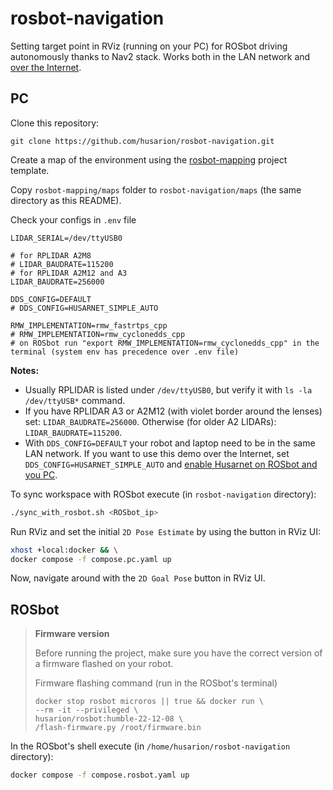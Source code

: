 # rosbot-navigation

Setting target point in RViz (running on your PC) for ROSbot driving autonomously thanks to Nav2 stack. Works both in the LAN network and [over the Internet](https://husarion.com/manuals/rosbot/remote-access/). 

## PC

Clone this repository:

```
git clone https://github.com/husarion/rosbot-navigation.git
```

Create a map of the environment using the [rosbot-mapping](https://github.com/husarion/rosbot-mapping) project template.

Copy `rosbot-mapping/maps` folder to `rosbot-navigation/maps` (the same directory as this README).

Check your configs in `.env` file

```
LIDAR_SERIAL=/dev/ttyUSB0

# for RPLIDAR A2M8
# LIDAR_BAUDRATE=115200
# for RPLIDAR A2M12 and A3
LIDAR_BAUDRATE=256000

DDS_CONFIG=DEFAULT
# DDS_CONFIG=HUSARNET_SIMPLE_AUTO

RMW_IMPLEMENTATION=rmw_fastrtps_cpp
# RMW_IMPLEMENTATION=rmw_cyclonedds_cpp
# on ROSbot run "export RMW_IMPLEMENTATION=rmw_cyclonedds_cpp" in the terminal (system env has precedence over .env file)

```

**Notes:**
- Usually RPLIDAR is listed under `/dev/ttyUSB0`, but verify it with `ls -la /dev/ttyUSB*` command.
- If you have RPLIDAR A3 or A2M12 (with violet border around the lenses) set: `LIDAR_BAUDRATE=256000`. Otherwise (for older A2 LIDARs): `LIDAR_BAUDRATE=115200`.
- With `DDS_CONFIG=DEFAULT` your robot and laptop need to be in the same LAN network. If you want to use this demo over the Internet, set `DDS_CONFIG=HUSARNET_SIMPLE_AUTO` and [enable Husarnet on ROSbot and you PC](https://husarion.com/manuals/rosbot/remote-access/).


To sync workspace with ROSbot execute (in `rosbot-navigation` directory):

```bash
./sync_with_rosbot.sh <ROSbot_ip>
```

Run RViz and set the initial `2D Pose Estimate` by using the button in RViz UI:

```bash
xhost +local:docker && \
docker compose -f compose.pc.yaml up
```

Now, navigate around with the `2D Goal Pose` button in RViz UI.

## ROSbot

> **Firmware version**
>
> Before running the project, make sure you have the correct version of a firmware flashed on your robot.
>
> Firmware flashing command (run in the ROSbot's terminal)
>
> ```
> docker stop rosbot microros || true && docker run \
> --rm -it --privileged \
> husarion/rosbot:humble-22-12-08 \
> /flash-firmware.py /root/firmware.bin
> ```

In the ROSbot's shell execute (in `/home/husarion/rosbot-navigation` directory):

```bash
docker compose -f compose.rosbot.yaml up
```